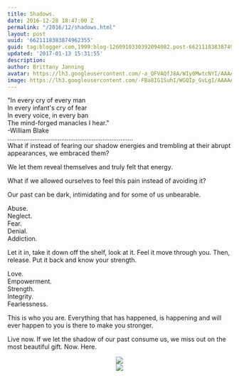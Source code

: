 ```yaml
---
title: Shadows.
date: 2016-12-28 18:47:00 Z
permalink: "/2016/12/shadows.html"
layout: post
uuid: '6621118383874962355'
guid: tag:blogger.com,1999:blog-1260910330392094082.post-6621118383874962355
updated: '2017-01-13 15:31:55'
description: 
author: Brittany Janning
avatar: https://lh3.googleusercontent.com/-a_QFVAQfJ8A/WIy0MwtcNYI/AAAAAAAAAYU/MjTQjocbF6Q/s640/IMG_20170126_093835_269.jpg
image: https://lh3.googleusercontent.com/-FBa8IG1SuhI/WGQIp_GvLgI/AAAAAAAAAV0/1z4-A5r9oGI/s1600/IMG_20160417_115759.jpg
---
```


<div class="css-full-post-content js-full-post-content">
<p dir="ltr">"In every cry of every man<br>In every infant's cry of fear<br>In every voice, in every ban<br>The mind-forged manacles I hear."<br>-William Blake<br>......................................................................<br>What if instead of fearing our shadow energies and trembling at their abrupt appearances, we embraced them?</p><p dir="ltr">We let them reveal themselves and truly felt that energy.</p><p dir="ltr">What if we allowed ourselves to feel this pain instead of avoiding it?</p><p dir="ltr">Our past can be dark, intimidating and for some of us unbearable.&#160; </p><p dir="ltr">Abuse.<br>Neglect.<br>Fear.<br>Denial.<br>Addiction.</p><p dir="ltr">Let it in, take it down off the shelf, look at it. Feel it move through you. Then, release. Put it back and know your strength. </p><p dir="ltr">Love.<br>Empowerment. <br>Strength.<br>Integrity. <br>Fearlessness.</p><p dir="ltr">This is who you are. Everything that has happened, is happening and will ever happen to you is there to make you stronger.</p><p dir="ltr">Live now. If we let the shadow of our past consume us, we miss out on the most beautiful gift. Now. Here.<br></p><div class="separator" style="clear: both; text-align: center;"> <a href="https://lh3.googleusercontent.com/-FBa8IG1SuhI/WGQIp_GvLgI/AAAAAAAAAV0/1z4-A5r9oGI/s1600/IMG_20160417_115759.jpg" imageanchor="1" style="margin-left: 1em; margin-right: 1em;"> <img border="0" src="https://lh3.googleusercontent.com/-FBa8IG1SuhI/WGQIp_GvLgI/AAAAAAAAAV0/1z4-A5r9oGI/s640/IMG_20160417_115759.jpg"> </a> </div><div class="separator" style="clear: both; text-align: center;"> <a href="https://lh3.googleusercontent.com/-gbKuQW1EXa8/WHjy6tylVGI/AAAAAAAAAXI/bjLsYBgWGLg/s1600/IMG_20151130_172455.jpg" imageanchor="1" style="margin-left: 1em; margin-right: 1em;"> <img border="0" src="https://lh3.googleusercontent.com/-gbKuQW1EXa8/WHjy6tylVGI/AAAAAAAAAXI/bjLsYBgWGLg/s640/IMG_20151130_172455.jpg"> </a> </div>
</div>
